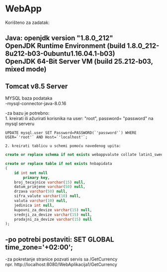 # WebApp
Korišteno za zadatak:

Java:
openjdk version "1.8.0_212"  
OpenJDK Runtime Environment (build 1.8.0_212-8u212-b03-0ubuntu1.16.04.1-b03)  
OpenJDK 64-Bit Server VM (build 25.212-b03, mixed mode)    
-----------------------------------------------------------------------------
Tomcat v8.5 Server
-----------------------------------------------------------------------------
MYSQL baza podataka  
	-mysql-connector-java-8.0.16
	
-za bazu je potrebno:  
	1. kreirati ili ažurirati korisnika na user: "root", password= "password" na mysql serveru

	UPDATE mysql.user SET Password=PASSWORD(`'password'`) WHERE USER=`'root'` AND Host=`'localhost'`;  

	2. kreirati tablicu u schemi pomoću navedenog upita:

```sql
create or replace schema if not exists webappvalute collate latin1_swedish_ci;

create or replace table if not exists hnbapidata
(
	id int not null
		primary key,
	broj_tecajnice varchar(15) null,
	datum_primjene varchar(50) null,
	drzava varchar(50) null,
	sifra_valute varchar(10) null,
	valuta varchar(10) null,
	jedinica int null,
	kupovni_za_devize varchar(15) null,
	srednji_za_devize varchar(15) null,
	prodajni_za_devize varchar(15) null
);
```
-po potrebi postaviti:
	SET GLOBAL time_zone='+02:00';
-----------------------------------------------------------------------------
-za pokretanje stranice pozvati servis sa /GetCurrency  
	npr. http://localhost:8080/WebAplikacija1/GetCurrency
